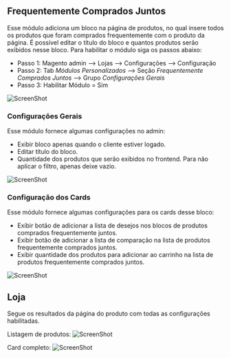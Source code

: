 ## Frequentemente Comprados Juntos

Esse módulo adiciona um bloco na página de produtos, no qual insere todos os produtos que foram comprados frequentemente com o produto da página. É possível editar o título do bloco e quantos produtos serão exibidos nesse bloco. Para habilitar o módulo siga os passos abaixo:
  - Passo 1: Magento admin --> Lojas --> Configurações --> Configuração
  - Passo 2: Tab _Módulos Personalizados_ --> Seção _Frequentemente Comprados Juntos_ --> Grupo _Configurações Gerais_
  - Passo 3: Habilitar Módulo = Sim

![ScreenShot](https://github.com/santanaluc94/CustomModules_BoughtTogether/blob/master/Readme/modulo.jpg)

### Configurações Gerais

Esse módulo fornece algumas configurações no admin:
  - Exibir bloco apenas quando o cliente estiver logado.
  - Editar título do bloco.
  - Quantidade dos produtos que serão exibidos no frontend. Para não aplicar o filtro, apenas deixe vazio.

![ScreenShot](https://github.com/santanaluc94/CustomModules_BoughtTogether/blob/master/Readme/configuracoes-gerais.jpg)

### Configuração dos Cards

Esse módulo fornece algumas configurações para os cards desse bloco:
  - Exibir botão de adicionar a lista de desejos nos blocos de produtos comprados frequentemente juntos.
  - Exibir botão de adicionar a lista de comparação na lista de produtos frequentemente comprados juntos.
  - Exibir quantidade dos produtos para adicionar ao carrinho na lista de produtos frequentemente comprados juntos.

![ScreenShot](https://github.com/santanaluc94/CustomModules_BoughtTogether/blob/master/Readme/configuracao-card.jpg)

## Loja

Segue os resultados da página do produto com todas as configurações habilitadas.

Listagem de produtos:
![ScreenShot](https://github.com/santanaluc94/CustomModules_BoughtTogether/blob/master/Readme/listagem-produtos.jpg)

Card completo:
![ScreenShot](https://github.com/santanaluc94/CustomModules_BoughtTogether/blob/master/Readme/card-produto.jpg)

